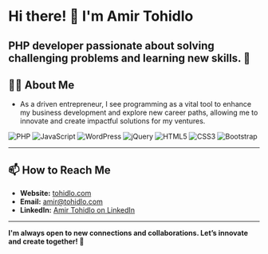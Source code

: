 # Hi there! 👋 I'm Amir Tohidlo
PHP developer passionate about solving challenging problems and learning new skills. 🚀
---

## 🧑‍💻 About Me
- As a driven entrepreneur, I see programming as a vital tool to enhance my business development and explore new career paths, allowing me to innovate and create impactful solutions for my ventures.

![PHP](https://img.shields.io/badge/PHP-777BB4?style=for-the-badge&logo=php&logoColor=white)
![JavaScript](https://img.shields.io/badge/JavaScript-323330?style=for-the-badge&logo=javascript&logoColor=F7DF1E)
![WordPress](https://img.shields.io/badge/WordPress-21759B?style=for-the-badge&logo=wordpress&logoColor=white)
![jQuery](https://img.shields.io/badge/jQuery-0769AD?style=for-the-badge&logo=jquery&logoColor=white)
![HTML5](https://img.shields.io/badge/HTML5-E34F26?style=for-the-badge&logo=html5&logoColor=white)
![CSS3](https://img.shields.io/badge/CSS3-1572B6?style=for-the-badge&logo=css3&logoColor=white)
![Bootstrap](https://img.shields.io/badge/Bootstrap-563D7C?style=for-the-badge&logo=bootstrap&logoColor=white)

---

## 📫 How to Reach Me
- **Website:** [tohidlo.com](https://tohidlo.com)
- **Email:** [amir@tohidlo.com](mailto:amir@tohidlo.com)
- **LinkedIn:** [Amir Tohidlo on LinkedIn](https://www.linkedin.com/in/tohidlo)

---

**I'm always open to new connections and collaborations. Let’s innovate and create together! 🚀**
